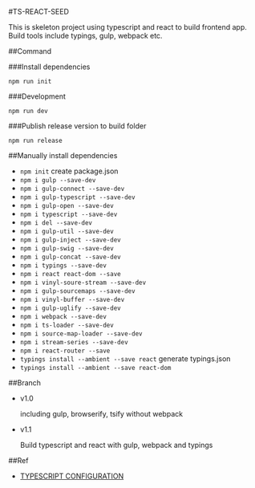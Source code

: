 #TS-REACT-SEED

This is skeleton project using typescript and react to build frontend app.
Build tools include typings, gulp, webpack etc.

##Command

###Install dependencies

`npm run init`

###Development

`npm run dev`

###Publish release version to build folder

`npm run release`



##Manually install dependencies

+ `npm init`  create package.json
+ `npm i gulp --save-dev`
+ `npm i gulp-connect --save-dev`
+ `npm i gulp-typescript --save-dev`
+ `npm i gulp-open --save-dev`
+ `npm i typescript --save-dev`
+ `npm i del --save-dev`
+ `npm i gulp-util --save-dev`
+ `npm i gulp-inject --save-dev`
+ `npm i gulp-swig --save-dev`
+ `npm i gulp-concat --save-dev`
+ `npm i typings --save-dev`
+ `npm i react react-dom --save`
+ `npm i vinyl-soure-stream --save-dev`
+ `npm i gulp-sourcemaps --save-dev`
+ `npm i vinyl-buffer --save-dev`
+ `npm i gulp-uglify --save-dev`
+ `npm i webpack --save-dev`
+ `npm i ts-loader --save-dev`
+ `npm i source-map-loader --save-dev`
+ `npm i stream-series --save-dev`
+ `npm i react-router --save`
+ `typings install --ambient --save react`   generate typings.json
+ `typings install --ambient --save react-dom`


##Branch

+ v1.0  

  including gulp, browserify, tsify without webpack

+ v1.1

  Build typescript and react with gulp, webpack and typings
  
##Ref

+ [TYPESCRIPT CONFIGURATION](https://angular.io/docs/ts/latest/guide/typescript-configuration.html)
